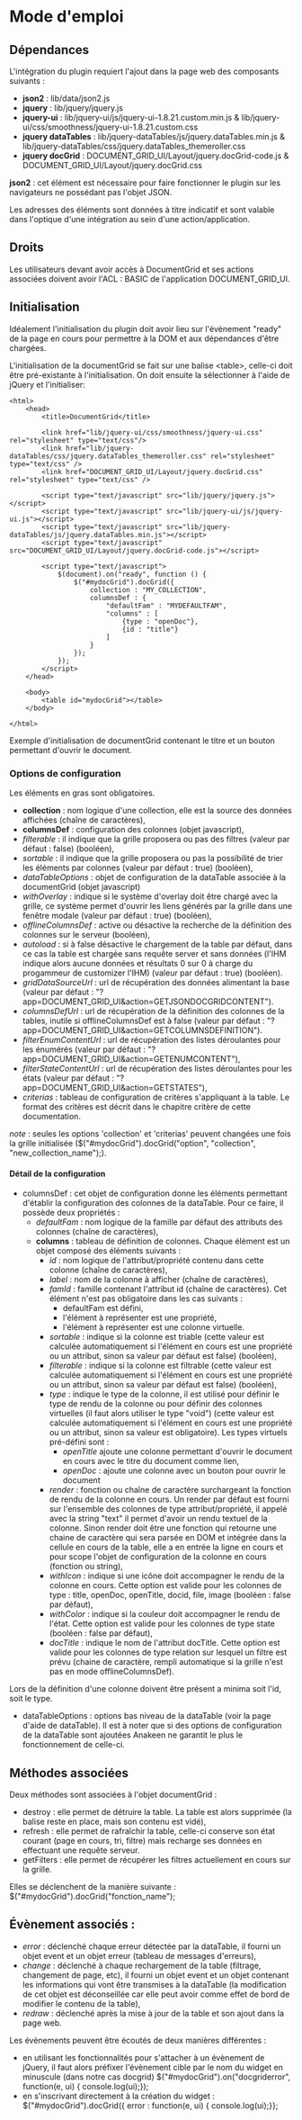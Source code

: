 # Mode d'emploi

## Dépendances

L'intégration du plugin requiert l'ajout dans la page web des composants suivants :

* **json2** : lib/data/json2.js
* **jquery** : lib/jquery/jquery.js
* **jquery-ui** : lib/jquery-ui/js/jquery-ui-1.8.21.custom.min.js & lib/jquery-ui/css/smoothness/jquery-ui-1.8.21.custom.css
* **jquery dataTables** : lib/jquery-dataTables/js/jquery.dataTables.min.js & lib/jquery-dataTables/css/jquery.dataTables_themeroller.css
* **jquery docGrid** : DOCUMENT_GRID_UI/Layout/jquery.docGrid-code.js & DOCUMENT_GRID_UI/Layout/jquery.docGrid.css

**json2** : cet élément est nécessaire pour faire fonctionner le plugin sur les navigateurs ne possédant pas l'objet JSON.

Les adresses des éléments sont données à titre indicatif et sont valable dans l'optique d'une intégration au sein d'une action/application.

## Droits

Les utilisateurs devant avoir accès à DocumentGrid et ses actions associées doivent avoir l'ACL : BASIC de l'application DOCUMENT_GRID_UI.

## Initialisation

Idéalement l'initialisation du plugin doit avoir lieu sur l'évènement "ready" de la page en cours pour permettre à la DOM et aux dépendances d'être chargées.

L'initialisation de la documentGrid se fait sur une balise &lt;table&gt;, celle-ci doit être pré-existante à l'initialisation. On doit ensuite la sélectionner à l'aide de jQuery et l'initialiser:

	<html>
		<head>
			<title>DocumentGrid</title>

			<link href="lib/jquery-ui/css/smoothness/jquery-ui.css" rel="stylesheet" type="text/css"/>
			<link href="lib/jquery-dataTables/css/jquery.dataTables_themeroller.css" rel="stylesheet" type="text/css" />
			<link href="DOCUMENT_GRID_UI/Layout/jquery.docGrid.css" rel="stylesheet" type="text/css" />

			<script type="text/javascript" src="lib/jquery/jquery.js"></script>
			<script type="text/javascript" src="lib/jquery-ui/js/jquery-ui.js"></script>
			<script type="text/javascript" src="lib/jquery-dataTables/js/jquery.dataTables.min.js"></script>
			<script type="text/javascript" src="DOCUMENT_GRID_UI/Layout/jquery.docGrid-code.js"></script>

			<script type="text/javascript">
				$(document).on("ready", function () {
					$("#mydocGrid").docGrid({
						collection : "MY_COLLECTION",
						columnsDef : {
							"defaultFam" : "MYDEFAULTFAM",
							"columns" : [
								{type : "openDoc"},
								{id : "title"}
							]
						}
					});
				});
			</script>
		</head>

		<body>
			<table id="mydocGrid"></table>
		</body>

	</html>

Exemple d'initialisation de documentGrid contenant le titre et un bouton permettant d'ouvrir le document.

### Options de configuration

Les éléments en gras sont obligatoires.

* **collection** : nom logique d'une collection, elle est la source des données affichées (chaîne de caractères),
* **columnsDef** : configuration des colonnes (objet javascript),
* *filterable* : il indique que la grille proposera ou pas des filtres (valeur par défaut : false) (booléen),
* *sortable* : il indique que la grille proposera ou pas la possibilité de trier les éléments par colonnes (valeur par défaut : true) (booléen),
* *dataTableOptions* : objet de configuration de la dataTable associée à la documentGrid (objet javascript)
* *withOverlay* : indique si le système d'overlay doit être chargé avec la grille, ce système permet d'ouvrir les liens générés par la grille dans une fenêtre modale (valeur par défaut : true) (booléen),
* *offlineColumnsDef* : active ou désactive la recherche de la définition des colonnes sur le serveur (booléen),
* *autoload* : si à false désactive le chargement de la table par défaut, dans ce cas la table est chargée sans requête server et sans données (l'IHM indique alors aucune données et résultats 0 sur 0 à charge du progammeur de customizer l'IHM) (valeur par défaut : true) (booléen).
* *gridDataSourceUrl* : url de récupération des données alimentant la base (valeur par défaut : "?app=DOCUMENT_GRID_UI&action=GETJSONDOCGRIDCONTENT").
* *columnsDefUrl* : url de récupération de la définition des colonnes de la tables, inutile si offlineColumnsDef est à false (valeur par défaut : "?app=DOCUMENT_GRID_UI&action=GETCOLUMNSDEFINITION").
* *filterEnumContentUrl* : url de récupération des listes déroulantes pour les énumérés (valeur par défaut : "?app=DOCUMENT_GRID_UI&action=GETENUMCONTENT"),
* *filterStateContentUrl* : url de récupération des listes déroulantes pour les états (valeur par défaut : "?app=DOCUMENT_GRID_UI&action=GETSTATES"),
* *criterias* : tableau de configuration de critères s'appliquant à la table. Le format des critères est décrit dans le chapitre critère de cette documentation.

*note* : seules les options 'collection' et 'criterias' peuvent changées une fois la grille initialisée ($("#mydocGrid").docGrid("option", "collection", "new_collection_name");).


#### Détail de la configuration 

* columnsDef : cet objet de configuration donne les éléments permettant d'établir la configuration des colonnes de la dataTable. Pour ce faire, il possède deux propriétés : 
	* *defaultFam* : nom logique de la famille par défaut des attributs des colonnes (chaîne de caractères),
	* **columns** : tableau de définition de colonnes. Chaque élément est un objet composé des éléments suivants :
		* *id* : nom logique de l'attribut/propriété contenu dans cette colonne (chaîne de caractères),
		* *label* : nom de la colonne à afficher (chaîne de caractères),
		* *famId* : famille contenant l'attribut id (chaîne de caractères). Cet élément n'est pas obligatoire dans les cas suivants : 
			* defaultFam est défini,
			* l'élément à représenter est une propriété,
			* l'élément à représenter est une colonne virtuelle.
		* *sortable* : indique si la colonne est triable (cette valeur est calculée automatiquement si l'élément en cours est une propriété ou un attribut, sinon sa valeur par défaut est false) (booléen),
		* *filterable* : indique si la colonne est filtrable (cette valeur est calculée automatiquement si l'élément en cours est une propriété ou un attribut, sinon sa valeur par défaut est false) (booléen),
		* *type* : indique le type de la colonne, il est utilisé pour définir le type de rendu de la colonne ou pour définir des colonnes virtuelles (il faut alors utiliser le type "void") (cette valeur est calculée automatiquement si l'élément en cours est une propriété ou un attribut, sinon sa valeur est obligatoire). Les types virtuels pré-défini sont : 
			* *openTitle* ajoute une colonne permettant d'ouvrir le document en cours avec le titre du document comme lien,
			* *openDoc* : ajoute une colonne avec un bouton pour ouvrir le document
		* *render* : fonction ou chaîne de caractère surchargeant la fonction de rendu de la colonne en cours. Un render par défaut est fourni sur l'ensemble des colonnes de type attribut/propriété, il appelé avec la string "text" il permet d'avoir un rendu textuel de la colonne. Sinon render doit être une fonction qui retourne une chaine de caractère qui sera parsée en DOM et intégrée dans la cellule en cours de la table, elle a en entrée la ligne en cours et pour scope l'objet de configuration de la colonne en cours (fonction ou string),
		* *withIcon* : indique si une icône doit accompagner le rendu de la colonne en cours. Cette option est valide pour les colonnes de type : title, openDoc, openTitle, docid, file, image (booléen : false par défaut),
		* *withColor* : indique si la couleur doit accompagner le rendu de l'état. Cette option est valide pour les colonnes de type state (booléen : false par défaut),
		* *docTitle* : indique le nom de l'attribut docTitle. Cette option est valide pour les colonnes de type relation sur lesquel un filtre est prévu (chaine de caractère, rempli automatique si la grille n'est pas en mode offlineColumnsDef).

Lors de la définition d'une colonne doivent être présent a minima soit l'id, soit le type.

* dataTableOptions : options bas niveau de la dataTable (voir la page d'aide de dataTable). Il est à noter que si des options de configuration de la dataTable sont ajoutées Anakeen ne garantit le plus le fonctionnement de celle-ci.


## Méthodes associées

Deux méthodes sont associées à l'objet documentGrid :

 * destroy : elle permet de détruire la table. La table est alors supprimée (la balise reste en place, mais son contenu est vidé),
 * refresh : elle permet de rafraîchir la table, celle-ci conserve son état courant (page en cours, tri, filtre) mais recharge ses données en effectuant une requête serveur.
 * getFilters : elle permet de récupérer les filtres actuellement en cours sur la grille.

Elles se déclenchent de la manière suivante : $("#mydocGrid").docGrid("fonction_name");

## Évènement associés :

* *error* : déclenché chaque erreur détectée par la dataTable, il fourni un objet event et un objet erreur (tableau de messages d'erreurs),
* *change* : déclenché à chaque rechargement de la table (filtrage, changement de page, etc), il fourni un objet event et un objet contenant les informations qui vont être transmises à la dataTable (la modification de cet objet est déconseillée car elle peut avoir comme effet de bord de modifier le contenu de la table),
* *redraw* : déclenché après la mise à jour de la table et son ajout dans la page web.

Les évènements peuvent être écoutés de deux manières différentes :

* en utilisant les fonctionnalités pour s'attacher à un évènement de jQuery, il faut alors préfixer l'évènement cible par le nom du widget en minuscule (dans notre cas docgrid)
	$("#mydocGrid").on("docgriderror", function(e, ui) { console.log(ui);});
* en s'inscrivant directement à la création du widget :
	$("#mydocGrid").docGrid({ error : function(e, ui) { console.log(ui);}};

